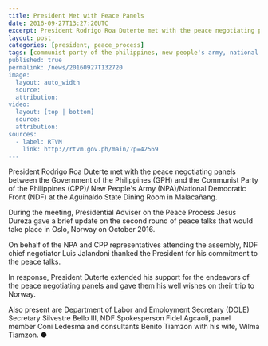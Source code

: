 ```yaml
---
title: President Met with Peace Panels
date: 2016-09-27T13:27:20UTC
excerpt: President Rodrigo Roa Duterte met with the peace negotiating panels between the Government of the Philippines and the Communist Party of the Philippines/New People's Army/National Democratic Front on 26 September 2016.
layout: post
categories: [president, peace_process]
tags: [communist party of the philippines, new people's army, national democratic front, cpp, npa, ndf]
published: true
permalink: /news/20160927T132720
image:
  layout: auto_width
  source: 
  attribution: 
video:
  layout: [top | bottom]
  source: 
  attribution: 
sources:
  - label: RTVM
    link: http://rtvm.gov.ph/main/?p=42569
---
```


President Rodrigo Roa Duterte met with the peace negotiating panels between the Government of the Philippines (GPH) and the Communist Party of the Philippines (CPP)/ New People's Army (NPA)/National Democratic Front (NDF) at the Aguinaldo State Dining Room in Malacañang.

During the meeting, Presidential Adviser on the Peace Process Jesus Dureza gave a brief update on the second round of peace talks that would take place in Oslo, Norway on October 2016.

On behalf of the NPA and CPP representatives attending the assembly, NDF chief negotiator Luis Jalandoni thanked the President for his commitment to the peace talks.

In response, President Duterte extended his support for the endeavors of the peace negotiating panels and gave them his well wishes on their trip to Norway.

Also present are Department of Labor and Employment Secretary (DOLE) Secretary Silvestre Bello III, NDF Spokesperson Fidel Agcaoli, panel member Coni Ledesma and consultants Benito Tiamzon with his wife, Wilma Tiamzon.
&#x25cf;
